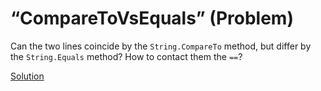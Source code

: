 # “CompareToVsEquals” (Problem)

Can the two lines coincide by the `String.CompareTo` method, but differ by the `String.Equals` method? How to contact them the `==`?

[Solution](./CompareToVsEquals-S.md)
